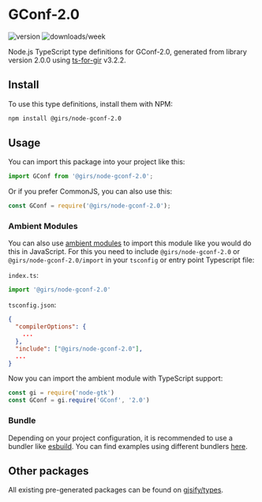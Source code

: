
# GConf-2.0

![version](https://img.shields.io/npm/v/@girs/node-gconf-2.0)
![downloads/week](https://img.shields.io/npm/dw/@girs/node-gconf-2.0)


Node.js TypeScript type definitions for GConf-2.0, generated from library version 2.0.0 using [ts-for-gir](https://github.com/gjsify/ts-for-gir) v3.2.2.


## Install

To use this type definitions, install them with NPM:
```bash
npm install @girs/node-gconf-2.0
```

## Usage

You can import this package into your project like this:
```ts
import GConf from '@girs/node-gconf-2.0';
```

Or if you prefer CommonJS, you can also use this:
```ts
const GConf = require('@girs/node-gconf-2.0');
```

### Ambient Modules

You can also use [ambient modules](https://github.com/gjsify/ts-for-gir/tree/main/packages/cli#ambient-modules) to import this module like you would do this in JavaScript.
For this you need to include `@girs/node-gconf-2.0` or `@girs/node-gconf-2.0/import` in your `tsconfig` or entry point Typescript file:

`index.ts`:
```ts
import '@girs/node-gconf-2.0'
```

`tsconfig.json`:
```json
{
  "compilerOptions": {
    ...
  },
  "include": ["@girs/node-gconf-2.0"],
  ...
}
```

Now you can import the ambient module with TypeScript support: 

```ts
const gi = require('node-gtk')
const GConf = gi.require('GConf', '2.0')
```


### Bundle

Depending on your project configuration, it is recommended to use a bundler like [esbuild](https://esbuild.github.io/). You can find examples using different bundlers [here](https://github.com/gjsify/ts-for-gir/tree/main/examples).

## Other packages

All existing pre-generated packages can be found on [gjsify/types](https://github.com/gjsify/types).

